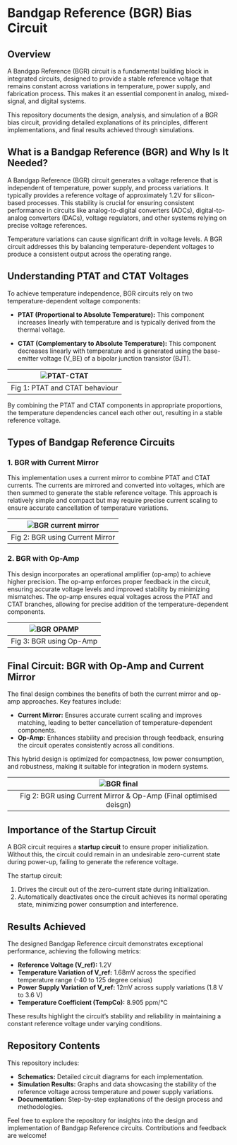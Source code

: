# Bandgap Reference (BGR) Bias Circuit

## Overview
A Bandgap Reference (BGR) circuit is a fundamental building block in integrated circuits, designed to provide a stable reference voltage that remains constant across variations in temperature, power supply, and fabrication process. This makes it an essential component in analog, mixed-signal, and digital systems. 

This repository documents the design, analysis, and simulation of a BGR bias circuit, providing detailed explanations of its principles, different implementations, and final results achieved through simulations.

## What is a Bandgap Reference (BGR) and Why Is It Needed?
A Bandgap Reference (BGR) circuit generates a voltage reference that is independent of temperature, power supply, and process variations. It typically provides a reference voltage of approximately 1.2V for silicon-based processes. This stability is crucial for ensuring consistent performance in circuits like analog-to-digital converters (ADCs), digital-to-analog converters (DACs), voltage regulators, and other systems relying on precise voltage references.

Temperature variations can cause significant drift in voltage levels. A BGR circuit addresses this by balancing temperature-dependent voltages to produce a consistent output across the operating range.

## Understanding PTAT and CTAT Voltages
To achieve temperature independence, BGR circuits rely on two temperature-dependent voltage components:

- **PTAT (Proportional to Absolute Temperature):** This component increases linearly with temperature and is typically derived from the thermal voltage.

- **CTAT (Complementary to Absolute Temperature):** This component decreases linearly with temperature and is generated using the base-emitter voltage (V_BE) of a bipolar junction transistor (BJT).

| ![PTAT-CTAT]() | 
| :---: | 
| Fig 1: PTAT and CTAT behaviour |

By combining the PTAT and CTAT components in appropriate proportions, the temperature dependencies cancel each other out, resulting in a stable reference voltage.

## Types of Bandgap Reference Circuits

### 1. BGR with Current Mirror
This implementation uses a current mirror to combine PTAT and CTAT currents. The currents are mirrored and converted into voltages, which are then summed to generate the stable reference voltage. This approach is relatively simple and compact but may require precise current scaling to ensure accurate cancellation of temperature variations.

| ![BGR current mirror]() | 
| :---: | 
| Fig 2: BGR using Current Mirror |

### 2. BGR with Op-Amp
This design incorporates an operational amplifier (op-amp) to achieve higher precision. The op-amp enforces proper feedback in the circuit, ensuring accurate voltage levels and improved stability by minimizing mismatches. The op-amp ensures equal voltages across the PTAT and CTAT branches, allowing for precise addition of the temperature-dependent components.

| ![BGR OPAMP]() | 
| :---: | 
| Fig 3: BGR using Op-Amp |

## Final Circuit: BGR with Op-Amp and Current Mirror
The final design combines the benefits of both the current mirror and op-amp approaches. Key features include:

- **Current Mirror:** Ensures accurate current scaling and improves matching, leading to better cancellation of temperature-dependent components.
- **Op-Amp:** Enhances stability and precision through feedback, ensuring the circuit operates consistently across all conditions.

This hybrid design is optimized for compactness, low power consumption, and robustness, making it suitable for integration in modern systems.

| ![BGR final]() | 
| :---: | 
| Fig 2: BGR using Current Mirror & Op-Amp (Final optimised deisgn) |

## Importance of the Startup Circuit
A BGR circuit requires a **startup circuit** to ensure proper initialization. Without this, the circuit could remain in an undesirable zero-current state during power-up, failing to generate the reference voltage. 

The startup circuit:
1. Drives the circuit out of the zero-current state during initialization.
2. Automatically deactivates once the circuit achieves its normal operating state, minimizing power consumption and interference.

## Results Achieved
The designed Bandgap Reference circuit demonstrates exceptional performance, achieving the following metrics:

- **Reference Voltage (V_ref):** 1.2V
- **Temperature Variation of V_ref:** 1.68mV across the specified temperature range (-40 to 125 degree celsius)
- **Power Supply Variation of V_ref:** 12mV across supply variations (1.8 V to 3.6 V)
- **Temperature Coefficient (TempCo):** 8.905 ppm/°C

These results highlight the circuit’s stability and reliability in maintaining a constant reference voltage under varying conditions.

## Repository Contents

This repository includes:

- **Schematics:** Detailed circuit diagrams for each implementation.
- **Simulation Results:** Graphs and data showcasing the stability of the reference voltage across temperature and power supply variations.
- **Documentation:** Step-by-step explanations of the design process and methodologies.

Feel free to explore the repository for insights into the design and implementation of Bandgap Reference circuits. Contributions and feedback are welcome!

